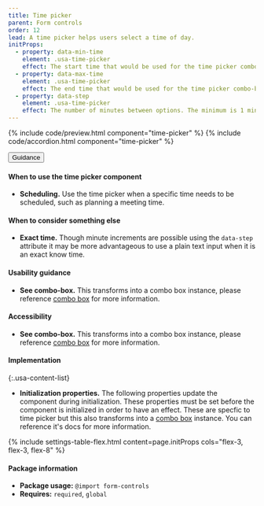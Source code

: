 ```yaml
---
title: Time picker
parent: Form controls
order: 12
lead: A time picker helps users select a time of day.
initProps:
  - property: data-min-time
    element: .usa-time-picker
    effect: The start time that would be used for the time picker combo-box options. Given in `hh:mm` 24 hour format. The default is `00:00`.
  - property: data-max-time
    element: .usa-time-picker
    effect: The end time that would be used for the time picker combo-box options. Given in `hh:mm` 24 hour format. The default is `23:59`.
  - property: data-step
    element: .usa-time-picker
    effect: The number of minutes between options. The minimum is 1 minute. The default is 30 minutes.
---
```


{% include code/preview.html component="time-picker" %}
{% include code/accordion.html component="time-picker" %}

<div class="usa-accordion usa-accordion--bordered site-accordion-docs">
  <button class="usa-button-unstyled usa-accordion__button"
      aria-expanded="true" aria-controls="time-picker-docs">
    Guidance
  </button>
  <div id="time-picker-docs" aria-hidden="false" class="usa-accordion__content site-component-usage">
    <h4>When to use the time picker component</h4>
    <ul class="usa-content-list">
      <li><strong>Scheduling.</strong> Use the time picker when a specific time needs to be scheduled, such as planning a meeting time.</li>
    </ul>
    <h4>When to consider something else</h4>
    <ul class="usa-content-list">
      <li><strong>Exact time.</strong> Though minute increments are possible using the <code>data-step</code> attribute it may be more advantageous to use a plain text input when it is an exact know time.</li>
    </ul>
    <h4>Usability guidance</h4>
    <ul class="usa-content-list">
      <li><strong>See combo-box.</strong> This transforms into a combo box instance, please reference <a href="{{ site.baseurl }}/form-controls/#combo-box">combo box</a> for more information.</li>
    </ul>
    <h4 class="usa-heading">Accessibility</h4>
    <ul class="usa-content-list">
      <li><strong>See combo-box.</strong> This transforms into a combo box instance, please reference <a href="{{ site.baseurl }}/form-controls/#combo-box">combo box</a> for more information.</li>
    </ul>
    <h4 class="usa-heading">Implementation</h4>
<div class="usa-prose site-prose" markdown="1">

{:.usa-content-list}

- **Initialization properties.** The following properties update the component during initialization. These properties must be set before the component is initialized in order to have an effect. These are specfic to time picker but this also transforms into a <a href="{{ site.baseurl }}/form-controls/#combo-box">combo box</a> instance. You can reference it's docs for more information.

{% include settings-table-flex.html
  content=page.initProps
  cols="flex-3, flex-3, flex-8"
%}

</div>
    <h4 class="usa-heading">Package information</h4>
    <ul class="usa-content-list">
      <li>
        <strong>Package usage:</strong> <code>@import form-controls</code>
      </li>
      <li>
        <strong>Requires:</strong> <code>required</code>, <code>global</code>
      </li>
    </ul>
  </div>
</div>
